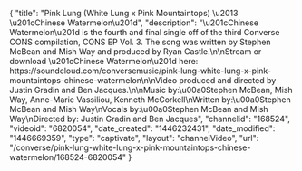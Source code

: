 {
    "title": "Pink Lung (White Lung x Pink Mountaintops) \u2013 \u201cChinese Watermelon\u201d",
    "description": "\u201cChinese Watermelon\u201d is the fourth and final single off of the third Converse CONS compilation, CONS EP Vol. 3. The song was written by Stephen McBean and Mish Way and produced by Ryan Castle.\n\nStream or download \u201cChinese Watermelon\u201d here: https:\/\/soundcloud.com\/conversemusic\/pink-lung-white-lung-x-pink-mountaintops-chinese-watermelon\n\nVideo produced and directed by Justin Gradin and Ben Jacques.\n\nMusic by:\u00a0Stephen McBean, Mish Way, Anne-Marie Vassiliou, Kenneth McCorkell\nWritten by:\u00a0Stephen McBean and Mish Way\nVocals by:\u00a0Stephen McBean and Mish Way\nDirected by: Justin Gradin and Ben Jacques",
    "channelid": "168524",
    "videoid": "6820054",
    "date_created": "1446232431",
    "date_modified": "1446669359",
    "type": "captivate",
    "layout": "channelVideo",
    "url": "\/converse\/pink-lung-white-lung-x-pink-mountaintops-chinese-watermelon\/168524-6820054"
}